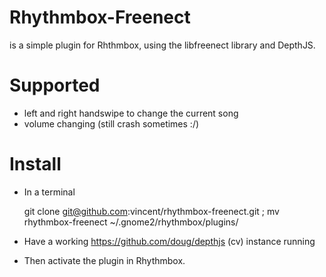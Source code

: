 # Rhythmbox-Freenect
is a simple plugin for Rhthmbox, using the libfreenect library and DepthJS.

# Supported
* left and right handswipe to change the current song
* volume changing (still crash sometimes :/)

# Install
 * In a terminal

 
	git clone git@github.com:vincent/rhythmbox-freenect.git ; 
	mv rhythmbox-freenect ~/.gnome2/rhythmbox/plugins/


 * Have a working https://github.com/doug/depthjs (cv) instance running
 * Then activate the plugin in Rhythmbox.